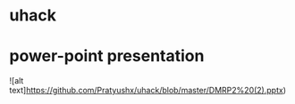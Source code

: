 # uhack
# power-point presentation

![alt text]https://github.com/Pratyushx/uhack/blob/master/DMRP2%20(2).pptx)
